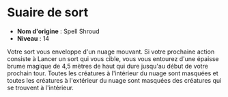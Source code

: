 # Suaire de sort

 * **Nom d'origine** : Spell Shroud
 * **Niveau** : 14


<p>Votre sort vous enveloppe d'un nuage mouvant. Si votre prochaine action consiste à <a class="entity-link" data-pack="pf2e.actionspf2e" data-id="aBQ8ajvEBByv45yz" draggable="true"><i class="fas fa-suitcase"></i>Lancer un sort</a> qui vous cible, vous vous entourez d'une épaisse brume magique de 4,5 mètres de haut qui dure jusqu'au début de votre prochain tour. Toutes les créatures à l'intérieur du nuage sont <a class="entity-link" data-pack="pf2e.conditionspf2e" data-id="DmAIPqOBomZ7H95W" draggable="true"><i class="fas fa-book-open"></i>masquées</a> et toutes les créatures à l'extérieur du nuage sont masquées des créatures qui se trouvent à l'intérieur.</p>